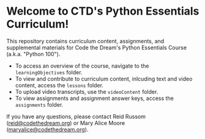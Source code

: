 # Welcome to CTD's Python Essentials Curriculum!

This repository contains curriculum content, assignments, and supplemental materials for Code the Dream's Python Essentials Course (a.k.a. "Python 100"). 

 * To access an overview of the course, navigate to the `learningObjectives` folder.
 * To view and contribute to curriculum content, inlcuding text and video content, access the `lessons` folder.
 * To upload video transcripts, use the `videoContent` folder.
 * To view assignments and assignment answer keys, access the `assignments` folder.

If you have any questions, please contact Reid Russom (reid@codethedream.org) or Mary Alice Moore (maryalice@codethedream.org).
